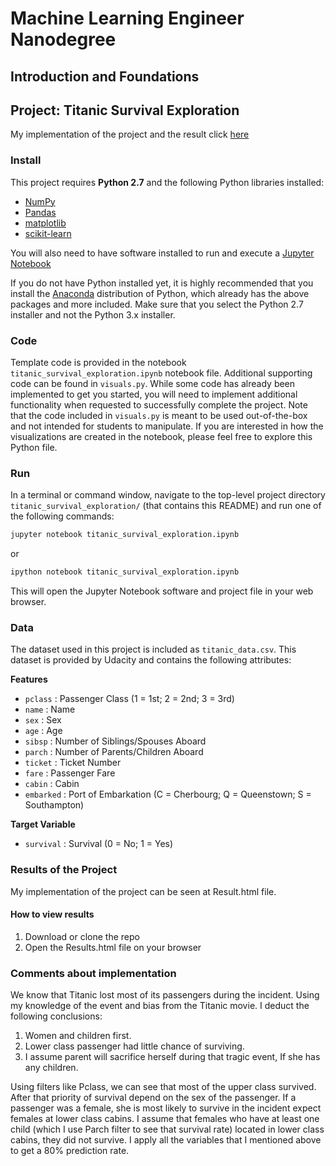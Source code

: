 # Machine Learning Engineer Nanodegree
## Introduction and Foundations
## Project: Titanic Survival Exploration

My implementation of the project and the result click [here](#results-of-the-project)

### Install

This project requires **Python 2.7** and the following Python libraries installed:

- [NumPy](http://www.numpy.org/)
- [Pandas](http://pandas.pydata.org)
- [matplotlib](http://matplotlib.org/)
- [scikit-learn](http://scikit-learn.org/stable/)

You will also need to have software installed to run and execute a [Jupyter Notebook](http://ipython.org/notebook.html)

If you do not have Python installed yet, it is highly recommended that you install the [Anaconda](http://continuum.io/downloads) distribution of Python, which already has the above packages and more included. Make sure that you select the Python 2.7 installer and not the Python 3.x installer.

### Code

Template code is provided in the notebook `titanic_survival_exploration.ipynb` notebook file. Additional supporting code can be found in `visuals.py`. While some code has already been implemented to get you started, you will need to implement additional functionality when requested to successfully complete the project. Note that the code included in `visuals.py` is meant to be used out-of-the-box and not intended for students to manipulate. If you are interested in how the visualizations are created in the notebook, please feel free to explore this Python file.

### Run

In a terminal or command window, navigate to the top-level project directory `titanic_survival_exploration/` (that contains this README) and run one of the following commands:

```bash
jupyter notebook titanic_survival_exploration.ipynb
```
or
```bash
ipython notebook titanic_survival_exploration.ipynb
```

This will open the Jupyter Notebook software and project file in your web browser.

### Data

The dataset used in this project is included as `titanic_data.csv`. This dataset is provided by Udacity and contains the following attributes:

**Features**
- `pclass` : Passenger Class (1 = 1st; 2 = 2nd; 3 = 3rd)
- `name` : Name
- `sex` : Sex
- `age` : Age
- `sibsp` : Number of Siblings/Spouses Aboard
- `parch` : Number of Parents/Children Aboard
- `ticket` : Ticket Number
- `fare` : Passenger Fare
- `cabin` : Cabin
- `embarked` : Port of Embarkation (C = Cherbourg; Q = Queenstown; S = Southampton)

**Target Variable**
- `survival` : Survival (0 = No; 1 = Yes)

### Results of the Project

My implementation of the project can be seen at Result.html file.

#### How to view results

1. Download or clone the repo
2. Open the Results.html file on your browser

### Comments about implementation

We know that Titanic lost most of its passengers during the incident. Using my knowledge of the event and bias from the Titanic movie. I deduct the following conclusions:
1. Women and children first.
2. Lower class passenger had little chance of surviving.
3. I assume parent will sacrifice herself during that tragic event, If she has any children.

Using filters like Pclass, we can see that most of the upper class survived. After that priority of survival depend on the sex of the passenger.
If a passenger was a female, she is most likely to survive in the incident expect females at lower class cabins.
I assume that females  who have at least one child (which I use Parch filter to see that survival rate) located in lower class cabins, they did not survive.
I apply all the variables that I mentioned above to get a 80% prediction rate.
